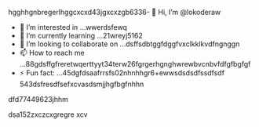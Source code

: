 hgghhgnbregerlhggcxcxd43jgxcxzgb6336- 👋 Hi, I’m @lokoderaw
- 👀 I’m interested in ...wwerdsfewq
- 🌱 I’m currently learning ...21wreyj5162
- 💞️ I’m looking to collaborate on ...dsffsdbtggfdggfvxclkklkvdfngnggn
- 📫 How to reach me ...88gdsffgfreretwqerttyyt34terw26fgrgerhgnghwrewbvcnbvfdfgfbgfgf
- ⚡ Fun fact: ...45dgfdsaafrrsfs02nhnhhgr6+ewwsdsdsdfssdfsdf
543dsfresdfsefxcvasdsmjjhgfbgfnhhn
<!---2rht52.nhggfbfgbewewewd
lokoderaw/lokoderaw is a ✨ special ✨ repository because its `README.md` (this file) appears onfff your GitHub profile456456.hxccxvdfdfvytytwerxcvvxcnm
53--->dfd77449623jhhm
dsa152zxczcxgregre
xcv
